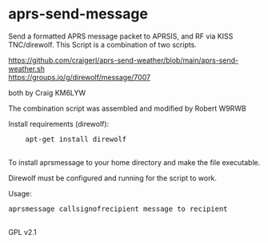 # aprs-send-message
Send a formatted APRS message packet to APRSIS, and RF via KISS TNC/direwolf.
This Script is a combination of two scripts.

https://github.com/craigerl/aprs-send-weather/blob/main/aprs-send-weather.sh  
https://groups.io/g/direwolf/message/7007                                                                                                                   

both by Craig KM6LYW     

The combination script was assembled and modified by Robert W9RWB   

 Install requirements (direwolf):
 <pre>
    apt-get install direwolf
 </pre>

To install aprsmessage to your home directory and make the file executable.

Direwolf must be configured and running for the script to work.

Usage:
 <pre>
aprsmessage callsignofrecipient message to recipient
  </pre>
 GPL v2.1

